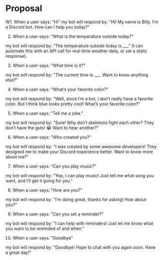 # Proposal

W1. When a user says:
"Hi"
my bot will respond by:
"Hi! My name is Billy. I’m a Discord bot. How can I help you today?"

2. When a user says:
"What is the temperature outside today?"

my bot will respond by:
"The temperature outside today is ___" (I can automate this with an API call for real-time weather data, or set a static response).

3. When a user says:
"What time is it?"

my bot will respond by:
"The current time is ___. Want to know anything else?"

4. When a user says:
"What’s your favorite color?"

my bot will respond by:
"Well, since I’m a bot, I don’t really have a favorite color. But I think blue looks pretty cool! What’s your favorite color?"

5. When a user says:
"Tell me a joke."

my bot will respond by:
"Sure! Why don’t skeletons fight each other? They don’t have the guts! 😂 Want to hear another?"

6. When a user says:
"Who created you?"

my bot will respond by:
"I was created by some awesome developers! They designed me to make your Discord experience better. Want to know more about me?"

7. When a user says:
"Can you play music?"

my bot will respond by:
"Yep, I can play music! Just tell me what song you want, and I’ll get it going for you."

8. When a user says:
"How are you?"

my bot will respond by:
"I’m doing great, thanks for asking! How about you?"

9. When a user says:
"Can you set a reminder?"

my bot will respond by:
"I can help with reminders! Just let me know what you want to be reminded of and when."

10. When a user says:
"Goodbye"

my bot will respond by:
"Goodbye! Hope to chat with you again soon. Have a great day!"

